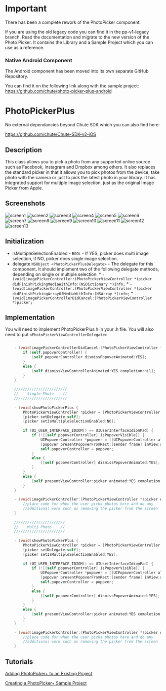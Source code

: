 Important
==========

There has been a complete rework of the PhotoPicker component. 

If you are using the old legacy code you can find it in the pp-v1-legacy branch.
Read the documentation and migrate to the new version of the Photo Picker. It contains the Library and a Sample Project which you can use as a reference.

### Native Android Component


The Android component has been moved into its own separate GitHub Repository.

You can find it on the following link along with the sample project:
https://github.com/chute/photo-picker-plus-android



PhotoPickerPlus
==============

No external dependancies beyond Chute SDK which you can also find here:

https://github.com/chute/Chute-SDK-v2-iOS

Description
-----------

This class allows you to pick a photo from any supported online source such as Facebook, Instagram and Dropbox among others. It also replaces the standard picker in that it allows you to pick photos from the device, take photo with the camera or just to pick the latest photo in your library. It has integrated support for multiple image selection, just as the original Image Picker from Apple.

Screenshots
-----------
![screen1](/screenshots/screen1.png)
![screen2](/screenshots/screen2.png)
![screen3](/screenshots/screen3.png)
![screen4](/screenshots/screen4.png)
![screen5](/screenshots/screen5.png)
![screen6](/screenshots/screen6.png)
![screen7](/screenshots/screen7.png)
![screen8](/screenshots/screen8.png)
![screen9](/screenshots/screen9.png)
![screen10](/screenshots/screen10.png)
![screen11](/screenshots/screen11.png)
![screen12](/screenshots/screen12.png)
![screen13](/screenshots/screen13.png)

Initialization
--------------

 *   isMultipleSelectionEnabled - `BOOL` - If YES, picker does multi image selection, if NO, picker does single image selection.
 *   delegate `NSObject <PhotoPickerPlusDelegate>` - The delegate for this component. It should implement two of the following delegate methods, depending on single or multiple selection.
    *  `- (void)imagePickerController:(PhotoPickerViewController *)picker didFinishPickingMediaWithInfo:(NSDictionary *)info;`
    *  `- (void)imagePickerController:(PhotoPickerViewController *)picker didFinishPickingArrayOfMediaWithInfo:(NSArray *)info;`
    *  `- (void)imagePickerControllerDidCancel:(PhotoPickerViewController *)picker;`
    
Implementation
--------------
You will need to implement PhotoPickerPlus.h in your .h file. You will also need to put `<PhotoPickerViewControllerDelegate>`
```objective-c

	- (void)imagePickerControllerDidCancel:(PhotoPickerViewController *)picker{
    	if (self.popoverController) {
        	[self.popoverController dismissPopoverAnimated:YES];
    	}
    	else {
        	[self dismissViewControllerAnimated:YES completion:nil];
    	}
	}
	
    ////////////////////////
    //	  Single Photo	  //
    ////////////////////////
    
    - (void)showPhotoPickerPlus {
    	PhotoPickerViewController *picker = [PhotoPickerViewController new];
    	[picker setDelegate:self];
    	[picker setIsMultipleSelectionEnabled:NO];
    
    	if (UI_USER_INTERFACE_IDIOM() == UIUserInterfaceIdiomPad) {
        	if (![[self popoverController] isPopoverVisible]) {
            	UIPopoverController *popover = [[UIPopoverController alloc] initWithContentViewController:picker];
            	[popover presentPopoverFromRect:[sender frame] inView:self.view permittedArrowDirections:UIPopoverArrowDirectionAny animated:YES];
	            self.popoverController = popover;
    	    }
        	else {
            	[[self popoverController] dismissPopoverAnimated:YES];
	        }
    	}
	    else {
    	    [self presentViewController:picker animated:YES completion:nil];
	    }
	}
	
	- (void)imagePickerController:(PhotoPickerViewController *)picker didFinishPickingMediaWithInfo:(NSDictionary *)info{
		//place code for when the user picks photos here and do any
	    //additional work such as removing the picker from the screen
	}
	
	///////////////////////
    //	  Multi Photo    //
    ///////////////////////
    
    - (void)showPhotoPickerPlus {
    	PhotoPickerViewController *picker = [PhotoPickerViewController new];
    	[picker setDelegate:self];
    	[picker setIsMultipleSelectionEnabled:YES];
    	
    	if (UI_USER_INTERFACE_IDIOM() == UIUserInterfaceIdiomPad) {
        	if (![[self popoverController] isPopoverVisible]) {
            	UIPopoverController *popover = [[UIPopoverController alloc] initWithContentViewController:picker];
            	[popover presentPopoverFromRect:[sender frame] inView:self.view permittedArrowDirections:UIPopoverArrowDirectionAny animated:YES];
            	self.popoverController = popover;
        	}
        	else {
            	[[self popoverController] dismissPopoverAnimated:YES];
        	}
    	}
    	else {
        	[self presentViewController:picker animated:YES completion:nil];
    	}
	}
	
	- (void)imagePickerController:(PhotoPickerViewController *)picker didFinishPickingArrayOfMediaWithInfo:(NSArray *)info{
		//place code for when the user picks photos here and do any
	    //additional work such as removing the picker from the screen
	}
```

Tutorials
---------

[Adding PhotoPicker+ to an Existing Project](AddToExisting.md)

[Creating a PhotoPicker+ Sample Project](ChuteStarterProject.md)
